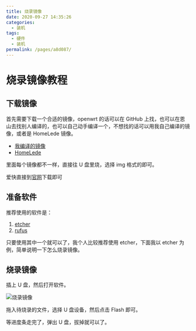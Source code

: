 ```yaml
---
title: 烧录镜像
date: 2020-09-27 14:35:26
categories: 
  - 装机
tags: 
  - 硬件
  - 装机
permalink: /pages/a8d087/
---
```


# 烧录镜像教程

## 下载镜像

首先需要下载一个合适的镜像，openwrt 的话可以在 GitHub 上找，也可以在恩山去找别人编译的，也可以自己动手编译一个，不想找的话可以用我自己编译的镜像，或者是 HomeLede 镜像。

- [我编译的镜像](https://dl.u2sb.top/#/s/GPIQ?path=%2Fblog%2F%E8%BD%AF%E8%B7%AF%E7%94%B1%2FOpenWRT)
- [HomeLede](https://github.com/xiaoqingfengATGH/HomeLede)

里面每个镜像都不一样，直接往 U 盘里烧，选择 img 格式的即可。

爱快直接到[官网](https://www.ikuai8.com/component/download)下载即可

## 准备软件

推荐使用的软件是：

1. [etcher](https://etcher.io/)
2. [rufus](https://rufus.ie/)

只要使用其中一个就可以了，我个人比较推荐使用 etcher，下面我以 etcher 为例，简单说明一下怎么烧录镜像。

## 烧录镜像

插上 U 盘，然后打开软件。

![烧录镜像](https://file.sm9.top/item/5f703758160a154a67a4e13c.png)

拖入待烧录的文件，选择 U 盘设备，然后点击 Flash 即可。

等进度条走完了，弹出 U 盘，拔掉就可以了。
